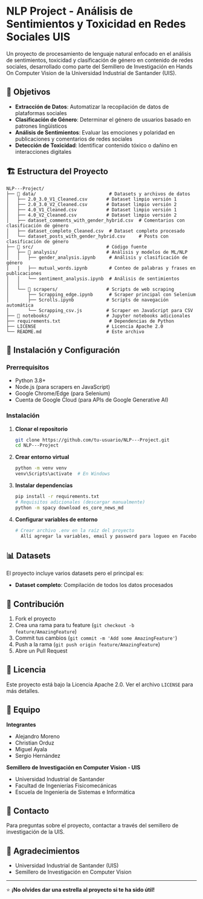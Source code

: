 # NLP Project - Análisis de Sentimientos y Toxicidad en Redes Sociales UIS

Un proyecto de procesamiento de lenguaje natural enfocado en el análisis de sentimientos, toxicidad y clasificación de género en contenido de redes sociales, desarrollado como parte del Semillero de Investigación en Hands On Computer Vision de la Universidad Industrial de Santander (UIS).

## 🎯 Objetivos

- **Extracción de Datos**: Automatizar la recopilación de datos de plataformas sociales
- **Clasificación de Género**: Determinar el género de usuarios basado en patrones lingüísticos
- **Análisis de Sentimientos**: Evaluar las emociones y polaridad en publicaciones y comentarios de redes sociales
- **Detección de Toxicidad**: Identificar contenido tóxico o dañino en interacciones digitales

## 🏗️ Estructura del Proyecto

```
NLP---Project/
├── 📁 data/                           # Datasets y archivos de datos
│   ├── 2.0_3.0_V1_Cleaned.csv       # Dataset limpio versión 1
│   ├── 2.0_3.0_V2_Cleaned.csv       # Dataset limpio versión 2 
│   ├── 4.0_V1_Cleaned.csv           # Dataset limpio versión 1 
│   ├── 4.0_V2_Cleaned.csv           # Dataset limpio versión 2
│   ├── dataset_comments_with_gender_hybrid.csv  # Comentarios con clasificación de género
│   ├── dataset_completo_Cleaned.csv  # Dataset completo procesado
│   └── dataset_posts_with_gender_hybrid.csv     # Posts con clasificación de género
├── 📁 src/                           # Código fuente
│   ├── 📁 analysis/                  # Análisis y modelos de ML/NLP
│   │   ├── gender_analysis.ipynb     # Análisis y clasificación de género
|   |   ├── mutual_words.ipynb        # Conteo de palabras y frases en publicaciones
│   │   └── sentiment_analysis.ipynb  # Análisis de sentimientos
│   │   
│   └── 📁 scrapers/                  # Scripts de web scraping
│       ├── Scrapping_edge.ipynb      # Scraper principal con Selenium
│       ├── Scrolls.ipynb            # Scripts de navegación automática
│       └── Scrapping_csv.js         # Scraper en JavaScript para CSV
├── 📁 notebooks/                     # Jupyter notebooks adicionales
├── requirements.txt                  # Dependencias de Python
├── LICENSE                          # Licencia Apache 2.0
└── README.md                        # Este archivo
```

## 🚀 Instalación y Configuración

### Prerrequisitos

- Python 3.8+
- Node.js (para scrapers en JavaScript)
- Google Chrome/Edge (para Selenium)
- Cuenta de Google Cloud (para APIs de Google Generative AI)

### Instalación

1. **Clonar el repositorio**
   ```bash
   git clone https://github.com/tu-usuario/NLP---Project.git
   cd NLP---Project
   ```

2. **Crear entorno virtual**
   ```bash
   python -m venv venv
   venv\Scripts\activate  # En Windows
   ```

3. **Instalar dependencias**
   ```bash
   pip install -r requirements.txt
   # Requisitos adicionales (descargar manualmente)
   python -m spacy download es_core_news_md
   ```

4. **Configurar variables de entorno**
   ```bash
   # Crear archivo .env en la raíz del proyecto
     Allí agregar la variables, email y password para logueo en Facebook
   ```
## 📊 Datasets

El proyecto incluye varios datasets pero el principal es:
- **Dataset completo**: Compilación de todos los datos procesados

## 🤝 Contribución

1. Fork el proyecto
2. Crea una rama para tu feature (`git checkout -b feature/AmazingFeature`)
3. Commit tus cambios (`git commit -m 'Add some AmazingFeature'`)
4. Push a la rama (`git push origin feature/AmazingFeature`)
5. Abre un Pull Request

## 📝 Licencia

Este proyecto está bajo la Licencia Apache 2.0. Ver el archivo `LICENSE` para más detalles.

## 👥 Equipo

**Integrantes**
- Alejandro Moreno
- Christian Orduz
- Miguel Ayala
- Sergio Hernández

**Semillero de Investigación en Computer Vision - UIS**
- Universidad Industrial de Santander
- Facultad de Ingenierías Fisicomecánicas
- Escuela de Ingeniería de Sistemas e Informática

## 📧 Contacto

Para preguntas sobre el proyecto, contactar a través del semillero de investigación de la UIS.

## 🙏 Agradecimientos

- Universidad Industrial de Santander (UIS)
- Semillero de Investigación en Computer Vision

---

⭐ **¡No olvides dar una estrella al proyecto si te ha sido útil!**
